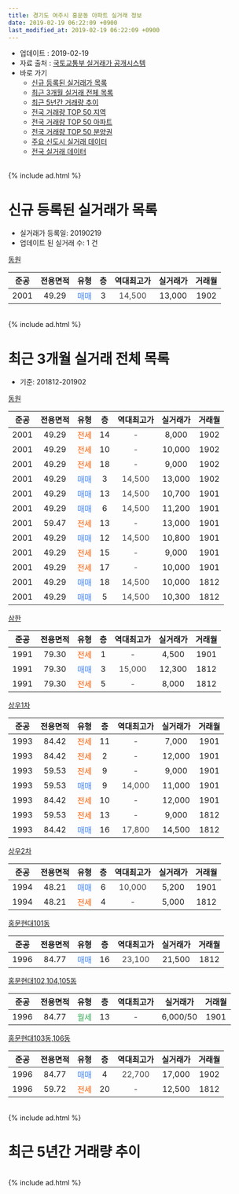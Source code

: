 ```yaml
---
title: 경기도 여주시 홍문동 아파트 실거래 정보
date: 2019-02-19 06:22:09 +0900
last_modified_at: 2019-02-19 06:22:09 +0900
---
```


* 업데이트 : 2019-02-19
* 자료 출처 : [국토교통부 실거래가 공개시스템](http://rt.molit.go.kr)
* 바로 가기
    * [신규 등록된 실거래가 목록](#신규-등록된-실거래가-목록)
    * [최근 3개월 실거래 전체 목록](#최근-3개월-실거래-전체-목록)
    * [최근 5년간 거래량 추이](#최근-5년간-거래량-추이)
    * [전국 거래량 TOP 50 지역](https://inasie.github.io/apt-trade-info/최근-3개월-전국에서-가장-거래가-많이-발생한-지역)
    * [전국 거래량 TOP 50 아파트](https://inasie.github.io/apt-trade-info/최근-3개월-전국에서-가장-거래가-많이-발생한-아파트)
    * [전국 거래량 TOP 50 분양권](https://inasie.github.io/apt-trade-info/최근-3개월-전국에서-가장-거래가-많이-발생한-분양권)
    * [주요 신도시 실거래 데이터](https://inasie.github.io/apt-trade-info/주요-신도시)
    * [전국 실거래 데이터](https://inasie.github.io/apt-trade-info/전국)
<br>
{% include ad.html %}
<br>

# 신규 등록된 실거래가 목록
* 실거래가 등록일: 20190219
* 업데이트 된 실거래 수: 1 건


[동원](https://search.naver.com/search.naver?query=%EA%B2%BD%EA%B8%B0%EB%8F%84+%EC%97%AC%EC%A3%BC%EC%8B%9C+%ED%99%8D%EB%AC%B8%EB%8F%99+%EB%8F%99%EC%9B%90)

|준공|전용면적|유형|층|역대최고가|실거래가|거래월|
|:---:|:---:|:---:|:---:|:---:|:---:|:---:|
|2001|49.29|<span style="color:#4285f3">매매</span>|3|<span style="color:#444444">14,500</span>|13,000|1902|


<br>
{% include ad.html %}
<br>

# 최근 3개월 실거래 전체 목록
* 기준: 201812-201902


[동원](https://search.naver.com/search.naver?query=%EA%B2%BD%EA%B8%B0%EB%8F%84+%EC%97%AC%EC%A3%BC%EC%8B%9C+%ED%99%8D%EB%AC%B8%EB%8F%99+%EB%8F%99%EC%9B%90)

|준공|전용면적|유형|층|역대최고가|실거래가|거래월|
|:---:|:---:|:---:|:---:|:---:|:---:|:---:|
|2001|49.29|<span style="color:#ff5a00">전세</span>|14|<span style="color:#444444">-</span>|8,000|1902|
|2001|49.29|<span style="color:#ff5a00">전세</span>|10|<span style="color:#444444">-</span>|10,000|1902|
|2001|49.29|<span style="color:#ff5a00">전세</span>|18|<span style="color:#444444">-</span>|9,000|1902|
|2001|49.29|<span style="color:#4285f3">매매</span>|3|<span style="color:#444444">14,500</span>|13,000|1902|
|2001|49.29|<span style="color:#4285f3">매매</span>|13|<span style="color:#444444">14,500</span>|10,700|1901|
|2001|49.29|<span style="color:#4285f3">매매</span>|6|<span style="color:#444444">14,500</span>|11,200|1901|
|2001|59.47|<span style="color:#ff5a00">전세</span>|13|<span style="color:#444444">-</span>|13,000|1901|
|2001|49.29|<span style="color:#4285f3">매매</span>|12|<span style="color:#444444">14,500</span>|10,800|1901|
|2001|49.29|<span style="color:#ff5a00">전세</span>|15|<span style="color:#444444">-</span>|9,000|1901|
|2001|49.29|<span style="color:#ff5a00">전세</span>|17|<span style="color:#444444">-</span>|10,000|1901|
|2001|49.29|<span style="color:#4285f3">매매</span>|18|<span style="color:#444444">14,500</span>|10,000|1812|
|2001|49.29|<span style="color:#4285f3">매매</span>|5|<span style="color:#444444">14,500</span>|10,300|1812|

[삼한](https://search.naver.com/search.naver?query=%EA%B2%BD%EA%B8%B0%EB%8F%84+%EC%97%AC%EC%A3%BC%EC%8B%9C+%ED%99%8D%EB%AC%B8%EB%8F%99+%EC%82%BC%ED%95%9C)

|준공|전용면적|유형|층|역대최고가|실거래가|거래월|
|:---:|:---:|:---:|:---:|:---:|:---:|:---:|
|1991|79.30|<span style="color:#ff5a00">전세</span>|1|<span style="color:#444444">-</span>|4,500|1901|
|1991|79.30|<span style="color:#4285f3">매매</span>|3|<span style="color:#444444">15,000</span>|12,300|1812|
|1991|79.30|<span style="color:#ff5a00">전세</span>|5|<span style="color:#444444">-</span>|8,000|1812|

[상우1차](https://search.naver.com/search.naver?query=%EA%B2%BD%EA%B8%B0%EB%8F%84+%EC%97%AC%EC%A3%BC%EC%8B%9C+%ED%99%8D%EB%AC%B8%EB%8F%99+%EC%83%81%EC%9A%B01%EC%B0%A8)

|준공|전용면적|유형|층|역대최고가|실거래가|거래월|
|:---:|:---:|:---:|:---:|:---:|:---:|:---:|
|1993|84.42|<span style="color:#ff5a00">전세</span>|11|<span style="color:#444444">-</span>|7,000|1901|
|1993|84.42|<span style="color:#ff5a00">전세</span>|2|<span style="color:#444444">-</span>|12,000|1901|
|1993|59.53|<span style="color:#ff5a00">전세</span>|9|<span style="color:#444444">-</span>|9,000|1901|
|1993|59.53|<span style="color:#4285f3">매매</span>|9|<span style="color:#444444">14,000</span>|11,000|1901|
|1993|84.42|<span style="color:#ff5a00">전세</span>|10|<span style="color:#444444">-</span>|12,000|1901|
|1993|59.53|<span style="color:#ff5a00">전세</span>|13|<span style="color:#444444">-</span>|9,000|1812|
|1993|84.42|<span style="color:#4285f3">매매</span>|16|<span style="color:#444444">17,800</span>|14,500|1812|

[상우2차](https://search.naver.com/search.naver?query=%EA%B2%BD%EA%B8%B0%EB%8F%84+%EC%97%AC%EC%A3%BC%EC%8B%9C+%ED%99%8D%EB%AC%B8%EB%8F%99+%EC%83%81%EC%9A%B02%EC%B0%A8)

|준공|전용면적|유형|층|역대최고가|실거래가|거래월|
|:---:|:---:|:---:|:---:|:---:|:---:|:---:|
|1994|48.21|<span style="color:#4285f3">매매</span>|6|<span style="color:#444444">10,000</span>|5,200|1901|
|1994|48.21|<span style="color:#ff5a00">전세</span>|4|<span style="color:#444444">-</span>|5,000|1812|

[홍문현대101동](https://search.naver.com/search.naver?query=%EA%B2%BD%EA%B8%B0%EB%8F%84+%EC%97%AC%EC%A3%BC%EC%8B%9C+%ED%99%8D%EB%AC%B8%EB%8F%99+%ED%99%8D%EB%AC%B8%ED%98%84%EB%8C%80101%EB%8F%99)

|준공|전용면적|유형|층|역대최고가|실거래가|거래월|
|:---:|:---:|:---:|:---:|:---:|:---:|:---:|
|1996|84.77|<span style="color:#4285f3">매매</span>|16|<span style="color:#444444">23,100</span>|21,500|1812|

[홍문현대102,104,105동](https://search.naver.com/search.naver?query=%EA%B2%BD%EA%B8%B0%EB%8F%84+%EC%97%AC%EC%A3%BC%EC%8B%9C+%ED%99%8D%EB%AC%B8%EB%8F%99+%ED%99%8D%EB%AC%B8%ED%98%84%EB%8C%80102%2C104%2C105%EB%8F%99)

|준공|전용면적|유형|층|역대최고가|실거래가|거래월|
|:---:|:---:|:---:|:---:|:---:|:---:|:---:|
|1996|84.77|<span style="color:#34a853">월세</span>|13|<span style="color:#444444">-</span>|6,000/50|1901|

[홍문현대103동,106동](https://search.naver.com/search.naver?query=%EA%B2%BD%EA%B8%B0%EB%8F%84+%EC%97%AC%EC%A3%BC%EC%8B%9C+%ED%99%8D%EB%AC%B8%EB%8F%99+%ED%99%8D%EB%AC%B8%ED%98%84%EB%8C%80103%EB%8F%99%2C106%EB%8F%99)

|준공|전용면적|유형|층|역대최고가|실거래가|거래월|
|:---:|:---:|:---:|:---:|:---:|:---:|:---:|
|1996|84.77|<span style="color:#4285f3">매매</span>|4|<span style="color:#444444">22,700</span>|17,000|1902|
|1996|59.72|<span style="color:#ff5a00">전세</span>|20|<span style="color:#444444">-</span>|12,500|1812|


<br>
{% include ad.html %}
<br>

# 최근 5년간 거래량 추이


<div style="width:100%;">
    <canvas id="deal_progress" height="200"></canvas>
</div>

<script>
new Chart(document.getElementById("deal_progress"), {
    type: 'line',
    data: {
        labels: ['201402','201403','201404','201405','201406','201407','201408','201409','201410','201411','201412','201501','201502','201503','201504','201505','201506','201507','201508','201509','201510','201511','201512','201601','201602','201603','201604','201605','201606','201607','201608','201609','201610','201611','201612','201701','201702','201703','201704','201705','201706','201707','201708','201709','201710','201711','201712','201801','201802','201803','201804','201805','201806','201807','201808','201809','201810','201811','201812','201901','201902'],
        datasets: [{
            label: '매매',
            pointRadius: 1,
            data: [8, 9, 3, 7, 5, 7, 13, 12, 13, 8, 8, 16, 11, 16, 12, 11, 18, 21, 13, 9, 7, 14, 6, 7, 10, 15, 12, 13, 11, 4, 9, 10, 10, 5, 8, 2, 9, 4, 5, 3, 5, 4, 7, 6, 1, 4, 6, 15, 6, 10, 3, 8, 3, 4, 5, 4, 9, 7, 5, 5, 2],
            borderColor: "rgba(255, 201, 14, 1)",
            backgroundColor: "rgba(255, 201, 14, 0.5)",
            fill: false,
            lineTension: 0
        },{
            label: '전월세',
            pointRadius: 1,
            data: [15, 16, 11, 12, 16, 5, 6, 6, 8, 5, 11, 18, 13, 16, 10, 11, 4, 10, 9, 11, 8, 9, 5, 9, 9, 17, 6, 9, 4, 7, 6, 8, 12, 11, 11, 9, 8, 13, 19, 7, 8, 3, 7, 4, 8, 6, 11, 9, 9, 11, 9, 9, 8, 6, 7, 5, 7, 8, 4, 9, 3],
            borderColor: "rgba(0, 141, 185, 1)",
            backgroundColor: "rgba(0, 141, 185, 0.5)",
            fill: false,
            lineTension: 0
        }
        ]
    },
    options: {
        responsive: true,
        title: {
            display: false
        },
        tooltips: {
            mode: 'index',
            intersect: false
        },
        hover: {
            mode: 'nearest',
            intersect: true
        },
        scales: {
            xAxes: [{
                display: true,
                scaleLabel: {
                    display: true,
                    labelString: '년/월'
                }
            }],
            yAxes: [{
                display: true,
                ticks: {
                    suggestedMin: 0,
                },
                scaleLabel: {
                    display: true,
                    labelString: '실거래 수'
                }
            }]
        }
    }
});

</script>


<br>
{% include ad.html %}
<br>

